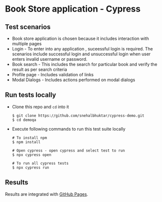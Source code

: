 # Book Store application - Cypress

## Test scenarios
- Book store application is chosen because it includes interaction with multiple pages
- Login - To enter into any application , suceessful login is required. The scenarios include successful login and unsuccessful login when user enters invalid username or password.
- Book search - This includes the search for particular book and verify the result as per search criteria
- Profile page - Includes validation of links
- Modal Dialogs - Includes actions performed on modal dialogs

## Run tests locally
- Clone this repo and `cd` into it
  ```shell
  $ git clone https://github.com/snehalbhuktar/cypress-demo.git
  $ cd demoqa
  ```
- Execute following commands to run this test suite locally
    ```shell
    # To install npm
    $ npm install

    # Open cypress - open cypress and select test to run
    $ npx cypress open

    # To run all cypress tests
    $ npx cypress run

## Results
Results are integrated with [GitHub Pages](https://snehalbhuktar.github.io/cypress-demo/).